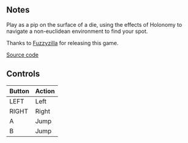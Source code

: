 ## Notes

Play as a pip on the surface of a die, using the effects of Holonomy to navigate a non-euclidean environment to find your spot.

Thanks to [Fuzzyzilla](https://fuzzyzilla.itch.io/) for releasing this game.

[Source code](https://github.com/Fuzzyzilla/Holonomy)



## Controls

| Button | Action |
|--|--| 
|LEFT|Left|
|RIGHT|Right|
|A|Jump|
|B|Jump|


